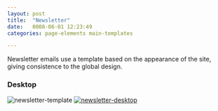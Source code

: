 ```yaml
---
layout: post
title:  "Newsletter"
date:   0008-06-01 12:23:49
categories: page-elements main-templates

---
```


Newsletter emails use a template based on the appearance of the site, giving consistence to the global design.

### Desktop


<div class="gallery">
  <img src="/gfw-style-guides/images/posts/main-templates/newsletter/06-01-newsletter-template.png" alt="newsletter-template">
  <a href="/gfw-style-guides/images/posts/main-templates/newsletter/06-02-newsletter-desktop-full.jpg">
    <img src="/gfw-style-guides/images/posts/main-templates/newsletter/06-02-newsletter-desktop.png" alt="newsletter-desktop">
  </a>
</div>




